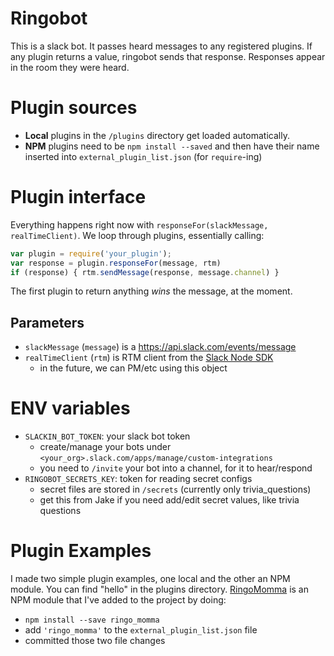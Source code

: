 # Ringobot

This is a slack bot. It passes heard messages to any registered plugins.
If any plugin returns a value, ringobot sends that response.
Responses appear in the room they were heard.

# Plugin sources

- **Local** plugins in the `/plugins` directory get loaded automatically.
- **NPM** plugins need to be `npm install --saved` and then have their name inserted into `external_plugin_list.json` (for `require`-ing)

# Plugin interface

Everything happens right now with `responseFor(slackMessage, realTimeClient)`.
We loop through plugins, essentially calling:

```javascript
var plugin = require('your_plugin');
var response = plugin.responseFor(message, rtm)
if (response) { rtm.sendMessage(response, message.channel) }
```

The first plugin to return anything *wins* the message, at the moment.

## Parameters

- `slackMessage` (`message`) is a https://api.slack.com/events/message
- `realTimeClient` (`rtm`) is RTM client from the [Slack Node SDK](https://github.com/slackapi/node-slack-sdk#posting-a-message-with-the-real-time-messaging-api)
  - in the future, we can PM/etc using this object

# ENV variables

- `SLACKIN_BOT_TOKEN`: your slack bot token 
  - create/manage your bots under `<your_org>.slack.com/apps/manage/custom-integrations`
  - you need to `/invite` your bot into a channel, for it to hear/respond
- `RINGOBOT_SECRETS_KEY`: token for reading secret configs
  - secret files are stored in `/secrets` (currently only trivia_questions)
  - get this from Jake if you need add/edit secret values, like trivia questions

# Plugin Examples

I made two simple plugin examples, one local and the other an NPM module. You can find "hello" in the plugins directory. [RingoMomma](https://github.com/jakswa/ringo_momma) is an NPM module that I've added to the project by doing:
  - `npm install --save ringo_momma`
  - add `'ringo_momma'` to the `external_plugin_list.json` file
  - committed those two file changes
